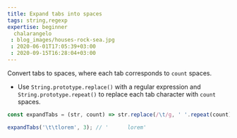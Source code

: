 ```yaml
---
title: Expand tabs into spaces
tags: string,regexp
expertise: beginner
  chalarangelo
 : blog_images/houses-rock-sea.jpg
 : 2020-06-01T17:05:39+03:00
 : 2020-09-15T16:28:04+03:00
---
```


Convert tabs to spaces, where each tab corresponds to `count` spaces.

- Use `String.prototype.replace()` with a regular expression and `String.prototype.repeat()` to replace each tab character with `count` spaces.

```js
const expandTabs = (str, count) => str.replace(/\t/g, ' '.repeat(count));
```

```js
expandTabs('\t\tlorem', 3); // '      lorem'
```
